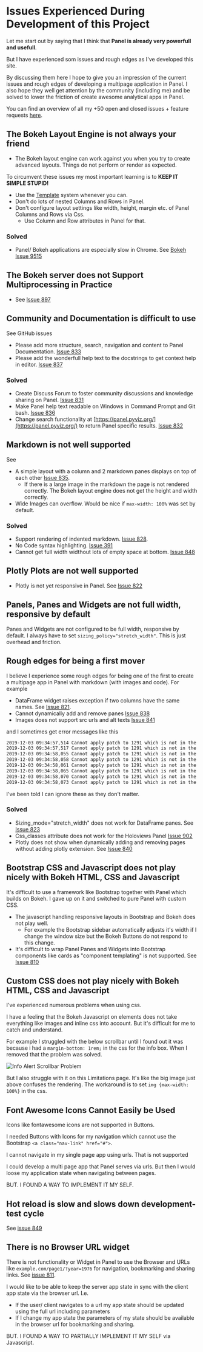 # Issues Experienced During Development of this Project

Let me start out by saying that I think that **Panel is already very powerfull and usefull**.

But I have experienced som issues and rough edges as I've developed this site.

By discussing them here I hope to give you an impression of the current issues and rough edges of developing a multipage application in Panel. I also hope they well get attention by the community (including me) and be solved to lower the friction of create awesome analytical apps in Panel.

You can find an overview of all my +50 open and closed issues + feature requests [here](https://github.com/holoviz/panel/issues?utf8=%E2%9C%93&q=author%3AMarcSkovMadsen+).

## The Bokeh Layout Engine is not always your friend

- The Bokeh layout engine can work against you when you try to create advanced layouts. Things do not perform or render as expected.

To circumvent these issues my most important learning is to **KEEP IT SIMPLE STUPID!**

- Use the [Template](https://panel.pyviz.org/user_guide/Templates.html) system whenever you can.
- Don't do lots of nested Columns and Rows in Panel.
- Don't configure layout settings like width, height, margin etc. of Panel Columns and Rows via Css.
    - Use Column and Row attributes in Panel for that.

### Solved

- Panel/ Bokeh applications are especially slow in Chrome. See [Bokeh Issue 9515](https://github.com/bokeh/bokeh/issues/9515)

## The Bokeh server does not Support Multiprocessing in Practice

- See [Issue 897](https://github.com/holoviz/panel/issues/897)

## Community and Documentation is difficult to use

See GitHub issues

- Please add more structure, search, navigation and content to Panel Documentation. [Issue 833](https://github.com/holoviz/panel/issues/833)
- Please add the wonderfull help text to the docstrings to get context help in editor. [Issue 837](https://github.com/holoviz/panel/issues/837)

### Solved

- Create Discuss Forum to foster community discussions and knowledge sharing on Panel. [Issue 831](https://github.com/holoviz/panel/issues/831)
- Make Panel help text readable on Windows in Command Prompt and Git bash. [Issue 836](https://github.com/holoviz/panel/issues/836)
- Change search functionality at [https://panel.pyviz.org/](https://panel.pyviz.org/) to return Panel specific results. [Issue 832](https://github.com/holoviz/panel/issues/832)

## Markdown is not well supported

See

- A simple layout with a column and 2 markdown panes displays on top of each other [Issue 835](https://github.com/holoviz/panel/issues/835).
    - If there is a large image in the markdown the page is not rendered correctly. The Bokeh layout engine does not get the height and width correctly.
- Wide Images can overflow. Would be nice if `max-width: 100%` was set by default.

### Solved

- Support rendering of indented markdown. [Issue 828](https://github.com/holoviz/panel/issues/828).
- No Code syntax highlighting. [Issue 391](https://github.com/holoviz/panel/issues/391)
- Cannot get full width widthout lots of empty space at bottom. [Issue 848](https://github.com/holoviz/panel/issues/848)

## Plotly Plots are not well supported

- Plotly is not yet responsive in Panel. See [Issue 822](https://github.com/holoviz/panel/issues/822)

## Panels, Panes and Widgets are not full width, responsive by default

Panes and Widgets are not configured to be full width, responsive by default. I always have to set `sizing_policy="stretch_width"`. This is just overhead and friction.

## Rough edges for being a first mover

I believe I experience some rough edges for being one of the first to create a multipage app in Panel with markdown (with images and code). For example

- DataFrame widget raises exception if two columns have the same names. See [Issue 821](https://github.com/holoviz/panel/issues/821).
- Cannot dynamically add and remove panes [Issue 838](https://github.com/holoviz/panel/issues/838)
- Images does not support src urls and alt texts [Issue 841](https://github.com/holoviz/panel/issues/841)

and I sometimes get error messages like this

```bash
2019-12-03 09:34:57,514 Cannot apply patch to 1291 which is not in the document anymore
2019-12-03 09:34:57,517 Cannot apply patch to 1291 which is not in the document anymore
2019-12-03 09:34:58,055 Cannot apply patch to 1291 which is not in the document anymore
2019-12-03 09:34:58,058 Cannot apply patch to 1291 which is not in the document anymore
2019-12-03 09:34:58,061 Cannot apply patch to 1291 which is not in the document anymore
2019-12-03 09:34:58,065 Cannot apply patch to 1291 which is not in the document anymore
2019-12-03 09:34:58,070 Cannot apply patch to 1291 which is not in the document anymore
2019-12-03 09:34:58,073 Cannot apply patch to 1291 which is not in the document anymore
```

I've been told I can ignore these as they don't matter.

### Solved

- Sizing_mode="stretch_width" does not work for DataFrame panes. See [Issue 823](https://github.com/holoviz/panel/issues/823)
- Css_classes attribute does not work for the Holoviews Panel [Issue 902](https://github.com/holoviz/panel/issues/902)
- Plotly does not show when dynamically adding and removing pages without adding plotly extension. See [Issue 840](https://github.com/holoviz/panel/issues/840)

## Bootstrap CSS and Javascript does not play nicely with Bokeh HTML, CSS and Javascript

It's difficult to use a framework like Bootstrap together with Panel which builds on Bokeh. I gave up on it and switched to pure Panel with custom CSS.

- The javascript handling responsive layouts in Bootstrap and Bokeh does not play well.
    - For example the Bootstrap sidebar automatically adjusts it's width if I change the window size but the Bokeh Buttons do not respond to this change.
- It's difficult to wrap Panel Panes and Widgets into Bootstrap components like cards as "component templating" is not supported. See [Issue 810](https://github.com/holoviz/panel/issues/810)

## Custom CSS does not play nicely with Bokeh HTML, CSS and Javascript

I've experienced numerous problems when using css.

I have a feeling that the Bokeh Javascript on elements does not take everything like images and inline css into account. But it's difficult for me to catch and understand.

For example I struggled with the below scrollbar until I found out it was because i had a `margin-bottom: 1rem;` in the css for the info box. When I removed that the problem was solved.

![Info Alert Scrollbar Problem](https://github.com/MarcSkovMadsen/awesome-panel/blob/master/src/pages/gallery/bootstrap_dashboard/assets/images/info_alert_scrollbar_problem.png?raw=true)

But I also struggle with it on this Limitations page. It's like the big image just above confuses the rendering. The workaround is to set `img {max-width: 100%}` in the css.

## Font Awesome Icons Cannot Easily be Used

Icons like fontawesome icons are not supported in Buttons.

I needed Buttons with Icons for my navigation which cannot use the Bootstrap `<a class="nav-link" href="#">`.

I cannot navigate in my single page app using urls. That is not supported

I could develop a multi page app that Panel serves via urls. But then I would loose my application state when navigating between pages.

BUT. I FOUND A WAY TO IMPLEMENT IT MY SELF.

## Hot reload is slow and slows down development-test cycle

See [issue 849](https://github.com/holoviz/panel/issues/849)

## There is no Browser URL widget

There is not functionality or Widget in Panel to use the Browser and  URLs like `example.com/page1/?year=1976` for navigation, bookmarking and sharing links. See [issue 811](https://github.com/holoviz/panel/issues/811).

I would like to be able to keep the server app state in sync with the client app state via the browser url. I.e.

- If the user/ client navigates to a url my app state should be updated using the full url including parameters
- If I change my app state the parameters of my state should be available in the browser url for bookmarking and sharing.

BUT. I FOUND A WAY TO PARTIALLY IMPLEMENT IT MY SELF via Javascript.
